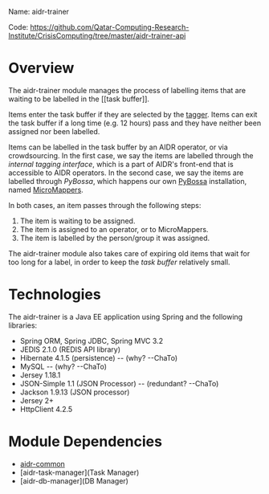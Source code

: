 Name: aidr-trainer

Code: https://github.com/Qatar-Computing-Research-Institute/CrisisComputing/tree/master/aidr-trainer-api

# Overview

The aidr-trainer module manages the process of labelling items that are waiting to be labelled in the [[task buffer]].

Items enter the task buffer if they are selected by the [tagger](Tagger). Items can exit the task buffer if a long time (e.g. 12 hours) pass and they have neither been assigned nor been labelled.

Items can be labelled in the task buffer by an AIDR operator, or via crowdsourcing. In the first case, we say the items are labelled through the _internal tagging interface_, which is a part of AIDR's front-end that is accessible to AIDR operators. In the second case, we say the items are labelled through _PyBossa_, which happens our own [PyBossa](http://pybossa.com/) installation, named [MicroMappers](http://clickers.micromappers.org/).

In both cases, an item passes through the following steps:

1. The item is waiting to be assigned.
1. The item is assigned to an operator, or to MicroMappers.
1. The item is labelled by the person/group it was assigned.

The aidr-trainer module also takes care of expiring old items that wait for too long for a label, in order to keep the _task buffer_ relatively small.

# Technologies

The aidr-trainer is a Java EE application using Spring and the following libraries:

* Spring ORM, Spring JDBC, Spring MVC 3.2
* JEDIS 2.1.0 (REDIS API library)
* Hibernate 4.1.5 (persistence) -- (why? --ChaTo)
* MySQL -- (why? --ChaTo)
* Jersey 1.18.1
* JSON-Simple 1.1 (JSON Processor) -- (redundant? --ChaTo)
* Jackson 1.9.13 (JSON processor)
* Jersey 2+
* HttpClient 4.2.5

# Module Dependencies

* [aidr-common](Common)
* [aidr-task-manager](Task Manager)
* [aidr-db-manager](DB Manager)
